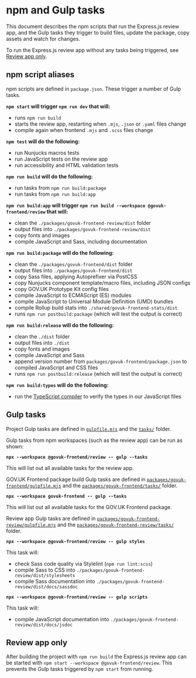 # npm and Gulp tasks

This document describes the npm scripts that run the Express.js review app, and the Gulp tasks they trigger to build files, update the package, copy assets and watch for changes.

To run the Express.js review app without any tasks being triggered, see [Review app only](#review-app-only).

## npm script aliases

npm scripts are defined in `package.json`. These trigger a number of Gulp tasks.

**`npm start` will trigger `npm run dev` that will:**

- runs `npm run build`
- starts the review app, restarting when `.mjs`, `.json` or `.yaml` files change
- compile again when frontend `.mjs` and `.scss` files change

**`npm test` will do the following:**

- run Nunjucks macros tests
- run JavaScript tests on the review app
- run accessibility and HTML validation tests

**`npm run build` will do the following:**

- run tasks from `npm run build:package`
- run tasks from `npm run build:app`

**`npm run build:app` will trigger `npm run build --workspace @govuk-frontend/review` that will:**

- clean the `./packages/govuk-frontend-review/dist` folder
- output files into `./packages/govuk-frontend-review/dist`
- copy fonts and images
- compile JavaScript and Sass, including documentation

**`npm run build:package` will do the following:**

- clean the `./packages/govuk-frontend/dist` folder
- output files into `./packages/govuk-frontend/dist`
- copy Sass files, applying Autoprefixer via PostCSS
- copy Nunjucks component template/macro files, including JSON configs
- copy GOV.UK Prototype Kit config files
- compile JavaScript to ECMAScript (ES) modules
- compile JavaScript to Universal Module Definition (UMD) bundles
- compile Rollup build stats into `./shared/govuk-frontend-stats/dist`
- runs `npm run postbuild:package` (which will test the output is correct)

**`npm run build:release` will do the following:**

- clean the `./dist` folder
- output files into `./dist`
- copy fonts and images
- compile JavaScript and Sass
- append version number from `packages/govuk-frontend/package.json` to compiled JavaScript and CSS files
- runs `npm run postbuild:release` (which will test the output is correct)

**`npm run build:types` will do the following:**

- run the [TypeScript compiler](https://www.typescriptlang.org/docs/handbook/compiler-options.html) to verify the types in our JavaScript files

## Gulp tasks

Project Gulp tasks are defined in [`gulpfile.mjs`](/gulpfile.mjs) and the [`tasks/`](/shared/tasks) folder.

Gulp tasks from npm workspaces (such as the review app) can be run as shown:

**`npx --workspace @govuk-frontend/review -- gulp --tasks`**

This will list out all available tasks for the review app.

GOV.UK Frontend package build Gulp tasks are defined in [`packages/govuk-frontend/gulpfile.mjs`](/packages/govuk-frontend/gulpfile.mjs) and the [`packages/govuk-frontend/tasks/`](/packages/govuk-frontend/tasks) folder.

**`npx --workspace govuk-frontend -- gulp --tasks`**

This will list out all available tasks for the GOV.UK Frontend package.

Review app Gulp tasks are defined in [`packages/govuk-frontend-review/gulpfile.mjs`](/packages/govuk-frontend-review/gulpfile.mjs) and the [`packages/govuk-frontend-review/tasks/`](/packages/govuk-frontend-review/tasks) folder.

**`npx --workspace @govuk-frontend/review -- gulp styles`**

This task will:

- check Sass code quality via Stylelint (`npm run lint:scss`)
- compile Sass to CSS into `./packages/govuk-frontend-review/dist/stylesheets`
- compile Sass documentation into `./packages/govuk-frontend-review/dist/docs/sassdoc`

**`npx --workspace @govuk-frontend/review -- gulp scripts`**

This task will:

- compile JavaScript documentation into `./packages/govuk-frontend-review/dist/docs/jsdoc`

## Review app only

After building the project with `npm run build` the Express.js review app can be started with `npm start --workspace @govuk-frontend/review`. This prevents the Gulp tasks triggered by `npm start` from running.
